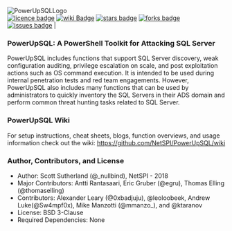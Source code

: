 
![PowerUpSQLLogo](https://github.com/NetSPI/PowerUpSQL/blob/master/images/PowerUpsQL-2018-M.png) 
<br> 
[![licence badge]][licence] 
[![wiki Badge]][wiki] 
[![stars badge]][stars] 
[![forks badge]][forks] 
[![issues badge]][issues] |

[licence badge]:https://img.shields.io/badge/license-New%20BSD-blue.svg
[stars badge]:https://img.shields.io/github/stars/NetSPI/PowerUpSQL.svg
[forks badge]:https://img.shields.io/github/forks/NetSPI/PowerUpSQL.svg
[issues badge]:https://img.shields.io/github/issues/NetSPI/PowerUpSQL.svg
[wiki badge]:https://img.shields.io/badge/PowerUpSQL-Wiki-green.svg

[licence]:https://github.com/NetSPI/PowerUpSQL/blob/master/LICENSE
[stars]:https://github.com/NetSPI/PowerUpSQL/stargazers
[forks]:https://github.com/NetSPI/PowerUpSQL/network
[issues]:https://github.com/NetSPI/PowerUpSQL/issues
[wiki]:https://github.com/NetSPI/PowerUpSQL/wiki

### PowerUpSQL: A PowerShell Toolkit for Attacking SQL Server

PowerUpSQL includes functions that support SQL Server discovery, weak configuration auditing, privilege escalation on scale, and post exploitation actions such as OS command execution. It is intended to be used during internal penetration tests and red team engagements. However, PowerUpSQL also includes many functions that can be used by administrators to quickly inventory the SQL Servers in their ADS domain and perform common threat hunting tasks related to SQL Server.

### PowerUpSQL Wiki
For setup instructions, cheat sheets, blogs, function overviews, and usage information check out the wiki: <a href="  https://github.com/NetSPI/PowerUpSQL/wiki">https://github.com/NetSPI/PowerUpSQL/wiki</a>

### Author, Contributors, and License
* Author: Scott Sutherland (@_nullbind), NetSPI - 2018
* Major Contributors: Antti Rantasaari, Eric Gruber (@egru), Thomas Elling (@thomaselling)
* Contributors: Alexander Leary (@0xbadjuju), @leoloobeek, Andrew Luke(@Sw4mpf0x), Mike Manzotti (@mmanzo_), and @ktaranov
* License: BSD 3-Clause
* Required Dependencies: None


